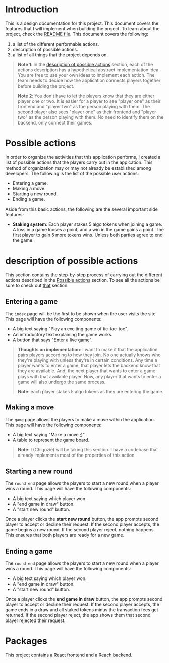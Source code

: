 # Introduction

This is a design documentation for this project. This document covers the features that I will implement when building the project. To learn about the project, check the [README file](./README.md). This document covers the following:
1. a list of the different performable actions.
2. description of possible actions.
3. a list of all things that the project depends on.

> **Note 1**: In the [description of possible actions](#description-of-possible-actions) section, each of the actions description has a hypothetical abstract implementation idea. You are free to use your own ideas to implement each action. The team needs to decide how the application connects players together before building the project.
>
> **Note 2**: You don't have to let the players know that they are either player one or two. It is easier for a player to see "player one" as their frontend and "player two" as the person playing with them. The second player also sees "player one" as their frontend and "player two" as the person playing with them. No need to identify them on the backend, only connect their games.

# Possible actions

In order to organize the activities that this application performs, I created a list of possible actions that the players carry out in the appication. This method of organization may or may not already be established among developers. The following is the list of the possible user actions:
* Entering a game.
* Making a move.
* Starting a new round.
* Ending a game.

Aside from this basic actions, the following are the several important side features:
* **Staking system**: Each player stakes 5 algo tokens when joining a game. A loss in a game looses a point, and a win in the game gains a point. The first player to gain 5 more tokens wins. Unless both parties agree to end the game.

# description of possible actions

This section contains the step-by-step process of carrying out the different actions described in the [Possible actions](#possible-actions) section. To see all the actions be sure to check out [that](#possible-actions) section.

## Entering a game

The `index` page will be the first to be shown when the user visits the site. This page will have the following components:
* A big text saying "Play an exciting game of tic-tac-toe".
* An introductory text explaining the game works.
* A button that says "Enter a live game".

> **Thoughts on implementation**: I want to make it that the application pairs players according to how they join. No one actually knows who they're playing with unless they're in certain conditions. Any time a player wants to enter a game, that player lets the backend know that they are available. And, the next player that wants to enter a game plays with that available player. Now, any player that wants to enter a game will also undergo the same process.
>
> **Note**: each player stakes 5 algo tokens as they are entering the game.

## Making a move

The `game` page allows the players to make a move within the application. This page will have the following components:
* A big text saying "Make a move ;)".
* A table to represent the game board.

> **Note**: I (Chigozie) will be taking this section. I have a codebase that already implements most of the properties of this action.

## Starting a new round

The `round end` page allows the players to start a new round when a player wins a round. This page will have the following components:
* A big text saying which player won.
* A "end game in draw" button.
* A "start new round" button.

Once a player clicks the **start new round** button, the app prompts second player to accept or decline their request. If the second player accepts, the game begins a new round. If the second player reject, nothing happens. This ensures that both players are ready for a new game.

## Ending a game

The `round end` page allows the players to start a new round when a player wins a round. This page will have the following components:
* A big text saying which player won.
* A "end game in draw" button.
* A "start new round" button.

Once a player clicks the **end game in draw** button, the app prompts second player to accept or decline their request. If the second player accepts, the game ends in a draw and all staked tokens minus the transaction fees get returned. If the second player reject, the app shows them that second player rejected their request.

# Packages

This project contains a React frontend and a Reach backend.